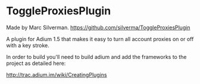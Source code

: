 ToggleProxiesPlugin
===================
Made by Marc Silverman.
https://github.com/silverma/ToggleProxiesPlugin

A plugin for Adium 1.5 that makes it easy to turn all account proxies on or off with a key stroke.

In order to build you'll need to build adium and add the frameworks to the project as detailed here:

http://trac.adium.im/wiki/CreatingPlugins



